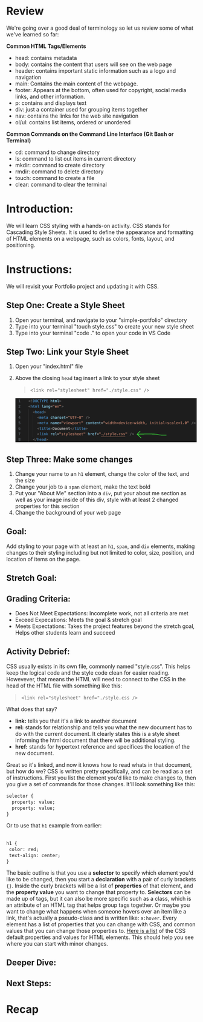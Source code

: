 # Review

We're going over a good deal of terminology so let us review some of what we've learned so far:

**Common HTML Tags/Elements**

- head: contains metadata
- body: contains the content that users will see on the web page
- header: contains important static information such as a logo and navigation
- main: Contains the main content of the webpage.
- footer: Appears at the bottom, often used for copyright, social media links, and other information.
- p: contains and displays text
- div: just a container used for grouping items together
- nav: contains the links for the web site navigation
- ol/ul: contains list items, ordered or unordered

**Common Commands on the Command Line Interface (Git Bash or Terminal)**

- cd: command to change directory
- ls: command to list out items in current directory
- mkdir: command to create directory
- rmdir: command to delete directory
- touch: command to create a file
- clear: command to clear the terminal

# Introduction:

We will learn CSS styling with a hands-on activity. CSS stands for Cascading Style Sheets. It is used to define the appearance and formatting of HTML elements on a webpage, such as colors, fonts, layout, and positioning.

# Instructions:

We will revisit your Portfolio project and updating it with CSS.

## Step One: Create a Style Sheet

1. Open your terminal, and navigate to your "simple-portfolio" directory
2. Type into your terminal "touch style.css" to create your new style sheet
3. Type into your terminal "code ." to open your code in VS Code

## Step Two: Link your Style Sheet

1. Open your "index.html" file
2. Above the closing `head` tag insert a link to your style sheet

   > `<link rel="stylesheet" href="./style.css" />`

   <img  width="500px" src="./images/gitbash-css-link-tag.png">

## Step Three: Make some changes

1. Change your name to an `h1` element, change the color of the text, and the size
2. Change your job to a `span` element, make the text bold
3. Put your "About Me" section into a `div`, put your about me section as well as your image inside of this div, style with at least 2 changed properties for this section
4. Change the background of your web page

## Goal:

Add styling to your page with at least an `h1`, `span`, and `div` elements, making changes to their styling including but not limited to color, size, position, and location of items on the page.

## Stretch Goal:

## Grading Criteria:

- Does Not Meet Expectations: Incomplete work, not all criteria are met
- Exceed Expecations: Meets the goal & stretch goal
- Meets Expectations: Takes the project features beyond the stretch goal, Helps other students learn and succeed

## Activity Debrief:

CSS usually exists in its own file, commonly named "style.css". This helps keep the logical code and the style code clean for easier reading. Howevever, that means the HTML will need to connect to the CSS in the head of the HTML file with something like this:

> `<link rel="stylesheet" href="./style.css />`

What does that say?

- **link:** tells you that it's a link to another document
- **rel:** stands for relationship and tells you what the new document has to do with the current document. It clearly states this is a style sheet informing the html document that there will be additional styling.
- **href:** stands for hypertext reference and specifices the location of the new document.

Great so it's linked, and now it knows how to read whats in that document, but how do we? CSS is written pretty specifically, and can be read as a set of instructions. First you list the element you'd like to make changes to, then you give a set of commands for those changes. It'll look something like this:

```
selector {
  property: value;
  property: value;
}

```

Or to use that `h1` example from earlier:

```

h1 {
 color: red;
 text-align: center;
}
```

The basic outline is that you use a **selector** to specify which element you'd like to be changed, then you start a **declaration** with a pair of curly brackets `{}`. Inside the curly brackets will be a list of **properties** of that element, and the **property value** you want to change that property to. **Selectors** can be made up of tags, but it can also be more specific such as a class, which is an attribute of an HTML tag that helps group tags together. Or maybe you want to change what happens when someone hovers over an item like a link, that's actually a pseudo-class and is written like: `a:hover`. Every element has a list of properties that you can change with CSS, and common values that you can change those properties to. [Here is a list](https://www.w3schools.com/cssref/css_default_values.php) of the CSS default properties and values for HTML elements. This should help you see where you can start with minor changes.

## Deeper Dive:

## Next Steps:

# Recap
